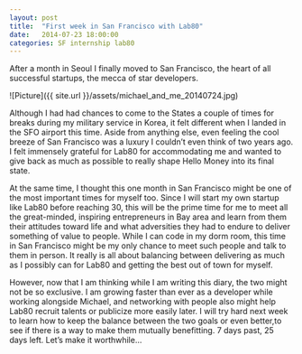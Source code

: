```yaml
---
layout: post
title:  "First week in San Francisco with Lab80"
date:   2014-07-23 18:00:00
categories: SF internship lab80
---
```


After a month in Seoul I finally moved to San Francisco, the heart of all successful startups, the mecca of star developers. 


![Picture]({{ site.url }}/assets/michael_and_me_20140724.jpg)

Although I had had chances to come to the States a couple of times for breaks during my military service in Korea, it felt different when I landed in the SFO airport this time. Aside from anything else, even feeling the cool breeze of San Francisco was a luxury I couldn’t even think of two years ago. I felt immensely grateful for Lab80 for accommodating me and wanted to give back as much as possible to really shape Hello Money into its final state. 

At the same time, I thought this one month in San Francisco might be one of the most important times for myself too. Since I will start my own startup like Lab80 before reaching 30, this will be the prime time for me to meet all the great-minded, inspiring entrepreneurs in Bay area and learn from them their attitudes toward life and what adversities they had to endure to deliver something of value to people. While I can code in my dorm room, this time in San Francisco might be my only chance to meet such people and talk to them in person. It really is all about balancing between delivering as much as I possibly can for Lab80 and getting the best out of town for myself. 

However, now that I am thinking while I am writing this diary, the two might not be so exclusive. I am growing faster than ever as a developer while working alongside Michael, and networking with people also might help Lab80 recruit talents or publicize more easily later. I will try hard next week to learn how to keep the balance between the two goals or even better,to see if there is a way to make them mutually benefitting. 7 days past, 25 days left. Let’s make it worthwhile...

